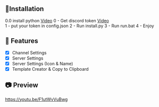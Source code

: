 ## 🔮Installation
0.0 install python [Video](https://www.youtube.com/watch?v=AFY3nKeAUQo)
0 - Get discord token [Video](https://www.youtube.com/watch?v=udgQha5p8ys)  
1 - put your token in config.json
2 - Run install.py
3 - Run run.bat
4 - Enjoy




## 📝 Features
- [x] Channel Settings
- [x] Server Settings
- [x] Server Settings (Icon & Name)
- [x] Template Creator & Copy to Clipboard

## 📷 Preview
https://youtu.be/F1utWvVuBwg